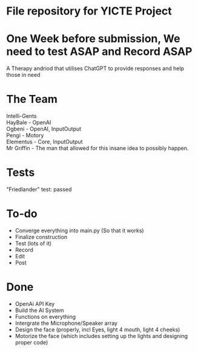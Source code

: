 # File repository for YICTE Project
# One Week before submission, We need to test ASAP and Record ASAP
A Therapy andriod that utilises ChatGPT to provide responses and help those in need

# The Team
Intelli-Gents <br>
HayBale - OpenAI <br>
Ogbeni - OpenAI, InputOutput <br>
Pengi - Motory<br>
Elementus - Core, InputOutput <br>
Mr Griffin - The man that allowed for this insane idea to possibly happen. <br>
# Tests
"Friedlander" test: passed


# To-do

* Converge everything into main.py (So that it works)
* Finalize construction
* Test (lots of it)
* Record
* Edit
* Post

# Done
* OpenAi API Key
* Build the AI System
* Functions on everything
* Intergrate the Microphone/Speaker array
* Design the face (properly, incl Eyes, light 4 mouth, light 4 cheeks)
* Motorize the face (which includes setting up the lights and designing proper code)
